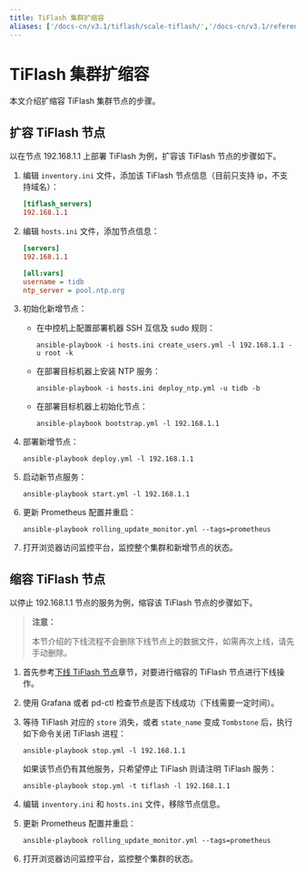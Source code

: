 ```yaml
---
title: TiFlash 集群扩缩容
aliases: ['/docs-cn/v3.1/tiflash/scale-tiflash/','/docs-cn/v3.1/reference/tiflash/scale/']
---
```


# TiFlash 集群扩缩容

本文介绍扩缩容 TiFlash 集群节点的步骤。

## 扩容 TiFlash 节点

以在节点 192.168.1.1 上部署 TiFlash 为例，扩容该 TiFlash 节点的步骤如下。

1. 编辑 `inventory.ini` 文件，添加该 TiFlash 节点信息（目前只支持 ip，不支持域名）：

    
    ```ini
    [tiflash_servers]
    192.168.1.1
    ```

2. 编辑 `hosts.ini` 文件，添加节点信息：

    
    ```ini
    [servers]
    192.168.1.1

    [all:vars]
    username = tidb
    ntp_server = pool.ntp.org
    ```

3. 初始化新增节点：

    - 在中控机上配置部署机器 SSH 互信及 sudo 规则：

        
        ```shell
        ansible-playbook -i hosts.ini create_users.yml -l 192.168.1.1 -u root -k
        ```

    - 在部署目标机器上安装 NTP 服务：

        
        ```shell
        ansible-playbook -i hosts.ini deploy_ntp.yml -u tidb -b
        ```

    - 在部署目标机器上初始化节点：

        
        ```shell
        ansible-playbook bootstrap.yml -l 192.168.1.1
        ```

4. 部署新增节点：

    
    ```shell
    ansible-playbook deploy.yml -l 192.168.1.1
    ```

5. 启动新节点服务：

    
    ```shell
    ansible-playbook start.yml -l 192.168.1.1
    ```

6. 更新 Prometheus 配置并重启：

    
    ```shell
    ansible-playbook rolling_update_monitor.yml --tags=prometheus
    ```

7. 打开浏览器访问监控平台，监控整个集群和新增节点的状态。

## 缩容 TiFlash 节点

以停止 192.168.1.1 节点的服务为例，缩容该 TiFlash 节点的步骤如下。

> **注意：**
>
> 本节介绍的下线流程不会删除下线节点上的数据文件，如需再次上线，请先手动删除。

1. 首先参考[下线 TiFlash 节点](/tiflash/maintain-tiflash.md#下线-tiflash-节点)章节，对要进行缩容的 TiFlash 节点进行下线操作。

2. 使用 Grafana 或者 pd-ctl 检查节点是否下线成功（下线需要一定时间）。

3. 等待 TiFlash 对应的 `store` 消失，或者 `state_name` 变成 `Tombstone` 后，执行如下命令关闭 TiFlash 进程：

    
    ```shell
    ansible-playbook stop.yml -l 192.168.1.1
    ```

    如果该节点仍有其他服务，只希望停止 TiFlash 则请注明 TiFlash 服务：

    
    ```shell
    ansible-playbook stop.yml -t tiflash -l 192.168.1.1
    ```

4. 编辑 `inventory.ini` 和 `hosts.ini` 文件，移除节点信息。

5. 更新 Prometheus 配置并重启：

    
    ```shell
    ansible-playbook rolling_update_monitor.yml --tags=prometheus
    ```

6. 打开浏览器访问监控平台，监控整个集群的状态。
